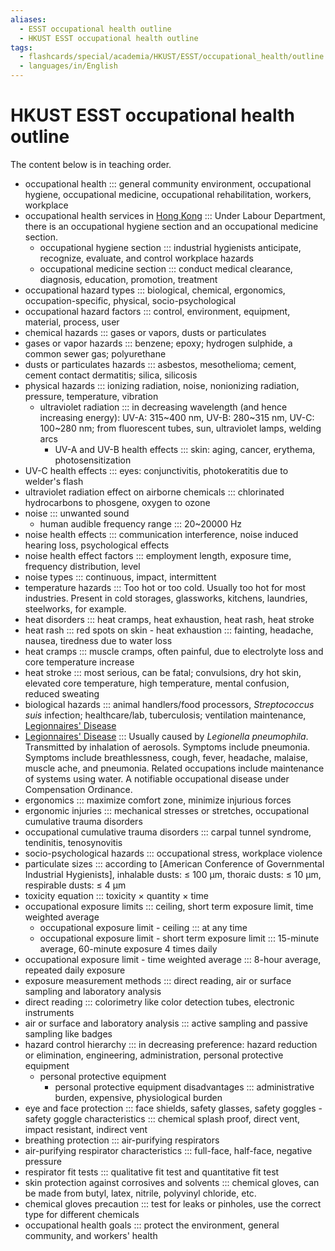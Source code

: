```yaml
---
aliases:
  - ESST occupational health outline
  - HKUST ESST occupational health outline
tags:
  - flashcards/special/academia/HKUST/ESST/occupational_health/outline
  - languages/in/English
---
```


# HKUST ESST occupational health outline

The content below is in teaching order.

- occupational health ::: general community environment, occupational hygiene, occupational medicine, occupational rehabilitation, workers, workplace <!--SR:!2024-02-08,1,242!2024-02-11,4,270-->
- occupational health services in [Hong Kong](../../../../../general/Hong%20Kong.md) ::: Under Labour Department, there is an occupational hygiene section and an occupational medicine section. <!--SR:!2024-02-11,4,282!2024-02-11,4,270-->
  - occupational hygiene section ::: industrial hygienists anticipate, recognize, evaluate, and control workplace hazards
  - occupational medicine section ::: conduct medical clearance, diagnosis, education, promotion, treatment
- occupational hazard types ::: biological, chemical, ergonomics, occupation-specific, physical, socio-psychological <!--SR:!2024-02-10,3,262!2024-02-11,4,279-->
- occupational hazard factors ::: control, environment, equipment, material, process, user <!--SR:!2000-01-01,1,250!2024-02-11,4,282-->
- chemical hazards ::: gases or vapors, dusts or particulates <!--SR:!2000-01-01,1,250!2024-02-11,4,282-->
- gases or vapor hazards ::: benzene; epoxy; hydrogen sulphide, a common sewer gas; polyurethane <!--SR:!2024-02-10,3,262!2024-02-11,4,282-->
- dusts or particulates hazards ::: asbestos, mesothelioma; cement, cement contact dermatitis; silica, silicosis <!--SR:!2024-02-10,3,262!2024-02-11,4,282-->
- physical hazards ::: ionizing radiation, noise, nonionizing radiation, pressure, temperature, vibration <!--SR:!2000-01-01,1,250!2024-02-11,4,282-->
  - ultraviolet radiation ::: in decreasing wavelength (and hence increasing energy): UV-A: 315~400 nm, UV-B: 280~315 nm, UV-C: 100~280 nm; from fluorescent tubes, sun, ultraviolet lamps, welding arcs
    - UV-A and UV-B health effects ::: skin: aging, cancer, erythema, photosensitization
- UV-C health effects ::: eyes: conjunctivitis, photokeratitis due to welder's flash <!--SR:!2000-01-01,1,250!2024-02-11,4,282-->
- ultraviolet radiation effect on airborne chemicals ::: chlorinated hydrocarbons to phosgene, oxygen to ozone <!--SR:!2024-02-11,4,282!2000-01-01,1,250-->
- noise ::: unwanted sound <!--SR:!2024-02-11,4,282!2024-02-11,4,270-->
    - human audible frequency range ::: 20~20000 Hz
- noise health effects ::: communication interference, noise induced hearing loss, psychological effects <!--SR:!2024-02-11,4,282!2024-02-11,4,282-->
- noise health effect factors ::: employment length, exposure time, frequency distribution, level <!--SR:!2000-01-01,1,250!2024-02-08,1,242-->
- noise types ::: continuous, impact, intermittent <!--SR:!2000-01-01,1,250!2024-02-11,4,282-->
- temperature hazards ::: Too hot or too cold. Usually too hot for most industries. Present in cold storages, glassworks, kitchens, laundries, steelworks, for example. <!--SR:!2000-01-01,1,250!2024-02-11,4,282-->
- heat disorders ::: heat cramps, heat exhaustion, heat rash, heat stroke <!--SR:!2000-01-01,1,250!2024-02-11,4,282-->
- heat rash ::: red spots on skin <!--SR:!2024-02-11,4,282!2024-02-11,4,270-->
      - heat exhaustion ::: fainting, headache, nausea, tiredness due to water loss
- heat cramps ::: muscle cramps, often painful, due to electrolyte loss and core temperature increase <!--SR:!2024-02-11,4,282!2000-01-01,1,250-->
- heat stroke ::: most serious, can be fatal; convulsions, dry hot skin, elevated core temperature, high temperature, mental confusion, reduced sweating <!--SR:!2024-02-08,1,242!2000-01-01,1,250-->
- biological hazards ::: animal handlers/food processors, _Streptococcus suis_ infection; healthcare/lab, tuberculosis; ventilation maintenance, [Legionnaires' Disease](../../../../../general/Legionnaires'%20Disease.md) <!--SR:!2000-01-01,1,250!2024-02-11,4,282-->
- [Legionnaires' Disease](../../../../../general/Legionnaires'%20Disease.md) ::: Usually caused by _Legionella pneumophila_. Transmitted by inhalation of aerosols. Symptoms include pneumonia. Symptoms include breathlessness, cough, fever, headache, malaise, muscle ache, and pneumonia. Related occupations include maintenance of systems using water. A notifiable occupational disease under Compensation Ordinance. <!--SR:!2000-01-01,1,250!2024-02-11,4,270-->
- ergonomics ::: maximize comfort zone, minimize injurious forces <!--SR:!2000-01-01,1,250!2024-02-11,4,270-->
- ergonomic injuries ::: mechanical stresses or stretches, occupational cumulative trauma disorders <!--SR:!2024-02-10,3,262!2000-01-01,1,250-->
- occupational cumulative trauma disorders ::: carpal tunnel syndrome, tendinitis, tenosynovitis <!--SR:!2024-02-10,3,262!2000-01-01,1,250-->
- socio-psychological hazards ::: occupational stress, workplace violence <!--SR:!2000-01-01,1,250!2024-02-11,4,282-->
- particulate sizes ::: according to [American Conference of Governmental Industrial Hygienists], inhalable dusts: ≤ 100 µm, thoraic dusts: ≤ 10 µm, respirable dusts: ≤ 4 µm <!--SR:!2024-02-11,4,282!2000-01-01,1,250-->
- toxicity equation ::: toxicity × quantity × time
- occupational exposure limits ::: ceiling, short term exposure limit, time weighted average <!--SR:!2000-01-01,1,250!2024-02-11,4,282-->
  - occupational exposure limit - ceiling ::: at any time
  - occupational exposure limit - short term exposure limit ::: 15-minute average, 60-minute exposure 4 times daily
- occupational exposure limit - time weighted average ::: 8-hour average, repeated daily exposure <!--SR:!2024-02-11,4,279!2000-01-01,1,250-->
- exposure measurement methods ::: direct reading, air or surface sampling and laboratory analysis <!--SR:!2000-01-01,1,250!2024-02-11,4,270-->
- direct reading ::: colorimetry like color detection tubes, electronic instruments <!--SR:!2024-02-10,3,250!2024-02-11,4,270-->
- air or surface and laboratory analysis ::: active sampling and passive sampling like badges <!--SR:!2024-02-11,4,282!2000-01-01,1,250-->
- hazard control hierarchy ::: in decreasing preference: hazard reduction or elimination, engineering, administration, personal protective equipment <!--SR:!2000-01-01,1,250!2024-02-10,3,250-->
  - personal protective equipment
    - personal protective equipment disadvantages ::: administrative burden, expensive, physiological burden
- eye and face protection ::: face shields, safety glasses, safety goggles <!--SR:!2024-02-11,4,282!2000-01-01,1,250-->
        - safety goggle characteristics ::: chemical splash proof, direct vent, impact resistant, indirect vent
- breathing protection ::: air-purifying respirators <!--SR:!2024-02-11,4,282!2000-01-01,1,250-->
- air-purifying respirator characteristics ::: full-face, half-face, negative pressure <!--SR:!2000-01-01,1,250!2024-02-11,4,282-->
- respirator fit tests ::: qualitative fit test and quantitative fit test <!--SR:!2024-02-11,4,282!2024-02-11,4,282-->
- skin protection against corrosives and solvents ::: chemical gloves, can be made from butyl, latex, nitrile, polyvinyl chloride, etc. <!--SR:!2024-02-10,3,262!2024-02-11,4,279-->
- chemical gloves precaution ::: test for leaks or pinholes, use the correct type for different chemicals <!--SR:!2024-02-11,4,282!2000-01-01,1,250-->
- occupational health goals ::: protect the environment, general community, and workers' health <!--SR:!2024-02-11,4,282!2000-01-01,1,250-->
